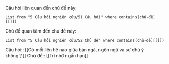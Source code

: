 Câu hỏi liên quan đến chủ đề này:
```dataview
List from "5 Câu hỏi nghiên cứu/51 Câu hỏi" where contains(chủ-đề,[[]]) 
```

Chủ đề quan tâm đến chủ đề này:
```dataview
List from "5 Câu hỏi nghiên cứu/52 Chủ đề" where contains(chủ-đề,[[]]) 
```

Câu hỏi:: [[Có mối liên hệ nào giữa bản ngã, ngôn ngữ và sự chú ý không？]]
Chủ đề:: [[Trí nhớ ngắn hạn]]